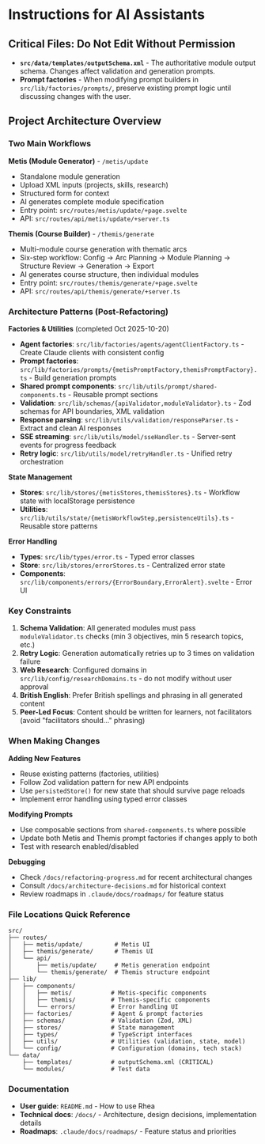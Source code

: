 # Instructions for AI Assistants

## Critical Files: Do Not Edit Without Permission

- **`src/data/templates/outputSchema.xml`** - The authoritative module output schema. Changes affect validation and generation prompts.
- **Prompt factories** - When modifying prompt builders in `src/lib/factories/prompts/`, preserve existing prompt logic until discussing changes with the user.

## Project Architecture Overview

### Two Main Workflows

**Metis (Module Generator)** - `/metis/update`
- Standalone module generation
- Upload XML inputs (projects, skills, research)
- Structured form for context
- AI generates complete module specification
- Entry point: `src/routes/metis/update/+page.svelte`
- API: `src/routes/api/metis/update/+server.ts`

**Themis (Course Builder)** - `/themis/generate`
- Multi-module course generation with thematic arcs
- Six-step workflow: Config → Arc Planning → Module Planning → Structure Review → Generation → Export
- AI generates course structure, then individual modules
- Entry point: `src/routes/themis/generate/+page.svelte`
- API: `src/routes/api/themis/generate/+server.ts`

### Architecture Patterns (Post-Refactoring)

**Factories & Utilities** (completed Oct 2025-10-20)
- **Agent factories**: `src/lib/factories/agents/agentClientFactory.ts` - Create Claude clients with consistent config
- **Prompt factories**: `src/lib/factories/prompts/{metisPromptFactory,themisPromptFactory}.ts` - Build generation prompts
- **Shared prompt components**: `src/lib/utils/prompt/shared-components.ts` - Reusable prompt sections
- **Validation**: `src/lib/schemas/{apiValidator,moduleValidator}.ts` - Zod schemas for API boundaries, XML validation
- **Response parsing**: `src/lib/utils/validation/responseParser.ts` - Extract and clean AI responses
- **SSE streaming**: `src/lib/utils/model/sseHandler.ts` - Server-sent events for progress feedback
- **Retry logic**: `src/lib/utils/model/retryHandler.ts` - Unified retry orchestration

**State Management**
- **Stores**: `src/lib/stores/{metisStores,themisStores}.ts` - Workflow state with localStorage persistence
- **Utilities**: `src/lib/utils/state/{metisWorkflowStep,persistenceUtils}.ts` - Reusable store patterns

**Error Handling**
- **Types**: `src/lib/types/error.ts` - Typed error classes
- **Store**: `src/lib/stores/errorStores.ts` - Centralized error state
- **Components**: `src/lib/components/errors/{ErrorBoundary,ErrorAlert}.svelte` - Error UI

### Key Constraints

1. **Schema Validation**: All generated modules must pass `moduleValidator.ts` checks (min 3 objectives, min 5 research topics, etc.)
2. **Retry Logic**: Generation automatically retries up to 3 times on validation failure
3. **Web Research**: Configured domains in `src/lib/config/researchDomains.ts` - do not modify without user approval
4. **British English**: Prefer British spellings and phrasing in all generated content
5. **Peer-Led Focus**: Content should be written for learners, not facilitators (avoid "facilitators should..." phrasing)

### When Making Changes

**Adding New Features**
- Reuse existing patterns (factories, utilities)
- Follow Zod validation pattern for new API endpoints
- Use `persistedStore()` for new state that should survive page reloads
- Implement error handling using typed error classes

**Modifying Prompts**
- Use composable sections from `shared-components.ts` where possible
- Update both Metis and Themis prompt factories if changes apply to both
- Test with research enabled/disabled

**Debugging**
- Check `/docs/refactoring-progress.md` for recent architectural changes
- Consult `/docs/architecture-decisions.md` for historical context
- Review roadmaps in `.claude/docs/roadmaps/` for feature status

### File Locations Quick Reference

```
src/
├── routes/
│   ├── metis/update/         # Metis UI
│   ├── themis/generate/      # Themis UI
│   └── api/
│       ├── metis/update/     # Metis generation endpoint
│       └── themis/generate/  # Themis structure endpoint
├── lib/
│   ├── components/
│   │   ├── metis/           # Metis-specific components
│   │   ├── themis/          # Themis-specific components
│   │   └── errors/          # Error handling UI
│   ├── factories/           # Agent & prompt factories
│   ├── schemas/             # Validation (Zod, XML)
│   ├── stores/              # State management
│   ├── types/               # TypeScript interfaces
│   ├── utils/               # Utilities (validation, state, model)
│   └── config/              # Configuration (domains, tech stack)
└── data/
    ├── templates/           # outputSchema.xml (CRITICAL)
    └── modules/             # Test data
```

### Documentation

- **User guide**: `README.md` - How to use Rhea
- **Technical docs**: `/docs/` - Architecture, design decisions, implementation details
- **Roadmaps**: `.claude/docs/roadmaps/` - Feature status and priorities